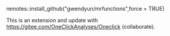 remotes::install_github("gwendyun/mrfunctions",force = TRUE)

This is an extension and update with https://gitee.com/OneClickAnalyses/Oneclick (collaborate).